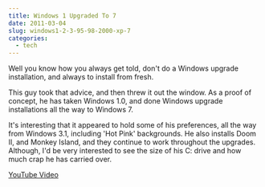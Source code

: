 ```yaml
---
title: Windows 1 Upgraded To 7
date: 2011-03-04
slug: windows1-2-3-95-98-2000-xp-7
categories: 
  - tech
---
```


Well you know how you always get told, don't do a Windows upgrade installation, and always to install from fresh.

This guy took that advice, and then threw it out the window. As a proof of concept, he has taken Windows 1.0, and done Windows upgrade installations all the way to Windows 7.

It's interesting that it appeared to hold some of his preferences, all the way from Windows 3.1, including 'Hot Pink' backgrounds. He also installs Doom II, and Monkey Island, and they continue to work throughout the upgrades. Although, I'd be very interested to see the size of his C: drive and how much crap he has carried over.

[YouTube Video](http://www.youtube.com/watch?v=vPnehDhGa14)
